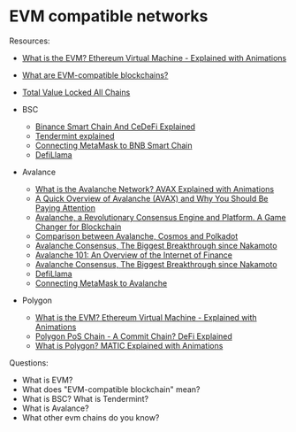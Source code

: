 # EVM compatible networks

Resources:

* [What is the EVM? Ethereum Virtual Machine - Explained with Animations](https://www.youtube.com/watch?v=sTOcqS4msoU)
* [What are EVM-compatible blockchains?](https://medium.com/eligma-blog/what-are-evm-compatible-blockchains-64f91c97038e)
* [Total Value Locked All Chains](https://defillama.com/chains/EVM)

* BSC
  - [Binance Smart Chain And CeDeFi Explained](https://www.youtube.com/watch?v=iJDoc0kvXLc)
  - [Tendermint explained](https://academy.binance.com/en/articles/tendermint-explained)
  - [Connecting MetaMask to BNB Smart Chain](https://academy.binance.com/en/articles/connecting-metamask-to-binance-smart-chain)
  - [DefiLlama](https://defillama.com/chain/BSC)

* Avalance
  - [What is the Avalanche Network? AVAX Explained with Animations](https://www.youtube.com/watch?v=CbM2jidEn0s)
  - [A Quick Overview of Avalanche (AVAX) and Why You Should Be Paying Attention](https://cryptoseq.medium.com/a-quick-overview-of-avalanche-avax-and-why-you-should-be-paying-attention-612278598da2)
  - [Avalanche, a Revolutionary Consensus Engine and Platform. A Game Changer for Blockchain](https://medium.com/avalanche-hub/avalanche-a-revolutionary-consensus-engine-and-platform-a-game-changer-for-blockchain-fdac008edc35)
  - [Comparison between Avalanche, Cosmos and Polkadot](https://medium.com/avalanche-hub/comparison-between-avalanche-cosmos-and-polkadot-a2a98f46c03b)
  - [Avalanche Consensus, The Biggest Breakthrough since Nakamoto](https://medium.com/avalanche-hub/avalanche-consensus-the-biggest-breakthrough-since-nakamoto-66e9917fd656)
  - [Avalanche 101: An Overview of the Internet of Finance](https://medium.com/avalabs/avalanche-101-an-overview-of-the-internet-of-finance-7cdc5a2bee46#407d)
  - [Avalanche Consensus, The Biggest Breakthrough since Nakamoto](https://medium.com/ava-hub/avalanche-consensus-the-biggest-breakthrough-since-nakamoto-66e9917fd656)
  - [DefiLlama](https://defillama.com/chain/Avalanche)
  - [Connecting MetaMask to Avalanche](https://academy.binance.com/en/articles/how-to-add-avalanche-to-metamask)

* Polygon
  - [What is the EVM? Ethereum Virtual Machine - Explained with Animations](https://www.youtube.com/watch?v=IijtdpAtOt0&t=1s)
  - [Polygon PoS Chain - A Commit Chain? DeFi Explained](https://www.youtube.com/watch?v=f7F67ZP9fsE&t=2s)
  - [What is Polygon? MATIC Explained with Animations](https://www.youtube.com/watch?v=GWUwFDFOipo&t=1s)

Questions:
* What is EVM?
* What does "EVM-compatible blockchain" mean?
* What is BSC? What is Tendermint?
* What is Avalance?
* What other evm chains do you know?
